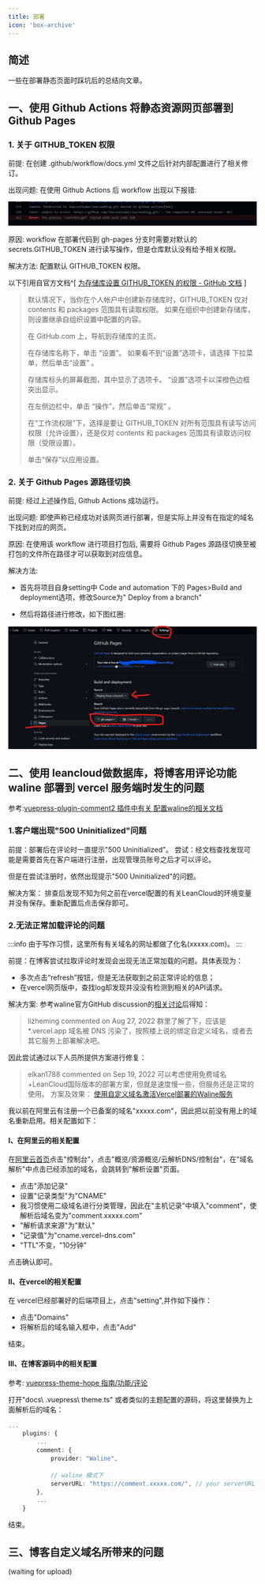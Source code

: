 ```yaml
---
title: 部署
icon: 'box-archive'
---
```


## 简述

一些在部署静态页面时踩坑后的总结向文章。

## 一、使用 Github Actions 将静态资源网页部署到Github Pages

### 1. 关于 GITHUB_TOKEN 权限

前提: 在创建 .github/workflow/docs.yml 文件之后针对内部配置进行了相关修订。

出现问题: 在使用 Github Actions 后 workflow 出现以下报错:

![GitHubActionFatalNO1](./assets/img/GitHubActionFatalNO1.jpg)

原因: workflow 在部署代码到 gh-pages 分支时需要对默认的 secrets.GITHUB_TOKEN 进行读写操作，但是仓库默认没有给予相关权限。

解决方法: 配置默认 GITHUB_TOKEN 权限。

以下引用自官方文档^[ [为存储库设置 GITHUB_TOKEN 的权限 - GitHub 文档](https://docs.github.com/zh/repositories/managing-your-repositorys-settings-and-features/enabling-features-for-your-repository/managing-github-actions-settings-for-a-repository#setting-the-permissions-of-the-github_token-for-your-repository) ]

> 默认情况下，当你在个人帐户中创建新存储库时，GITHUB_TOKEN 仅对 contents 和 packages 范围具有读取权限。 如果在组织中创建新存储库，则设置继承自组织设置中配置的内容。
>
> 在 GitHub.com 上，导航到存储库的主页。
>
> 在存储库名称下，单击 “设置”。 如果看不到“设置”选项卡，请选择  下拉菜单，然后单击“设置” 。
>
> 存储库标头的屏幕截图，其中显示了选项卡。 “设置”选项卡以深橙色边框突出显示。
>
> 在左侧边栏中，单击 “操作”，然后单击“常规” 。
>
> 在“工作流权限”下，选择是要让 GITHUB_TOKEN 对所有范围具有读写访问权限（允许设置），还是仅对 contents 和 packages 范围具有读取访问权限（受限设置）。
>
> 单击“保存”以应用设置。

### 2. 关于 Github Pages 源路径切换

前提: 经过上述操作后, Github Actions 成功运行。

出现问题: 即使声称已经成功对该网页进行部署，但是实际上并没有在指定的域名下找到对应的网页。

原因: 在使用该 workflow 进行项目打包后, 需要将 Github Pages 源路径切换至被打包的文件所在路径才可以获取到对应信息。

解决方法:

- 首先将项目自身setting中 Code and automation 下的 Pages>Build and deployment选项，修改Source为" Deploy from a branch"

- 然后将路径进行修改，如下图红圈:

![GitHubPagesSourcePath](./assets/img/GitHubPagesSourcePath.jpg)

## 二、使用 leancloud做数据库，将博客用评论功能 waline 部署到 vercel 服务端时发生的问题

参考:[vuepress-plugin-comment2 插件中有关 配置waline的相关文档](https://plugin-comment2.vuejs.press/zh/guide/waline.html)

### 1.客户端出现"500 Uninitialized"问题

前提：部署后在评论时一直提示"500 Uninitialized"。
尝试：经文档查找发现可能是需要首先在客户端进行注册，出现管理员账号之后才可以评论。

但是在尝试注册时，依然出现提示"500 Uninitialized"的问题。

解决方案： 排查后发现不知为何之前在vercel配置的有关LeanCloud的环境变量并没有保存。重新配置后点击保存即可。

### 2.无法正常加载评论的问题

:::info
由于写作习惯，这里所有有关域名的网址都做了化名(xxxxx.com)。
:::

前提：在博客尝试拉取评论时发现会出现无法正常加载的问题。具体表现为：

- 多次点击“refresh”按钮，但是无法获取到之前正常评论的信息；
- 在vercel网页版中，查找log却发现并没没有检测到相关的API请求。

解决方案: 参考waline官方GitHub discussion的[相关讨论](https://github.com/walinejs/waline/issues/1318)后得知：

> lizheming commented on Aug 27, 2022
> 群里了解了下，应该是 *.vercel.app 域名被 DNS 污染了，按照楼上说的绑定自定义域名，或者去其它服务上部署解决吧。

因此尝试通过以下人员所提供方案进行修复：

> elkan1788 commented on Sep 19, 2022
> 可以考虑使用免费域名+LeanCloud国际版本的部署方案，但就是速度慢一些，但服务还是正常的使用。
> 方案及效果： [使用自定义域名激活Vercel部署的Waline服务](https://lisenhui.cn/blog/use-custom-domain-active-vercel-waline.html)

我以前在阿里云有注册一个已备案的域名"xxxxx.com"，因此把以前没有用上的域名重新启用。相关配置如下：

#### I、在阿里云的相关配置

在[阿里云首页](https://www.aliyun.com/)点击"控制台"，点击"概览/资源概览/云解析DNS/控制台"，在"域名解析"中点击已经添加的域名，会跳转到"解析设置"页面。

- 点击"添加记录"
- 设置"记录类型"为"CNAME"
- 我习惯使用二级域名进行分类管理，因此在"主机记录"中填入"comment"，使解析后域名变为"comment.xxxxx.com"
- "解析请求来源"为"默认"
- "记录值"为"cname.vercel-dns.com"
- "TTL"不变，"10分钟"

点击确认即可。

#### II、在vercel的相关配置

在 vercel已经部署好的后端项目上，点击"setting",并作如下操作：

- 点击"Domains"
- 将解析后的域名输入框中，点击"Add"

结束。

#### III、在博客源码中的相关配置

参考: [vuepress-theme-hope 指南/功能/评论](https://theme-hope.vuejs.press/zh/guide/feature/comment.html)

打开"docs\ .vuepress\ theme.ts" 或者类似的主题配置的源码，将这里替换为上面解析后的域名：

```typescript
...
    plugins: {
        ...
        comment: {
            provider: "Waline",

            // waline 模式下
            serverURL: "https://comment.xxxxx.com/", // your serverURL 👈将这里替换为上面解析后的域名
        },
        ...
    }
```

结束。

## 三、博客自定义域名所带来的问题

(waiting for upload)
